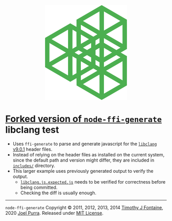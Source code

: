 <p align="center">
  <a href="https://github.com/node-ffi-packager"><img src="https://raw.githubusercontent.com/node-ffi-packager/resources/master/logotype/node-ffi-packager.svg?sanitize=true" alt="node-ffi-packager logotype, impossible cubes in green" width="256" border="0" /></a>
</p>

# [Forked version of `node-ffi-generate`](https://github.com/node-ffi-packager/node-ffi-generate) libclang test

- Uses `ffi-generate` to parse and generate javascript for the [`libclang` v9.0.1](https://releases.llvm.org/download.html#9.0.1) header files.
- Instead of relying on the header files as installed on the current system, since the default path and version might differ, they are included in [`includes/`](./includes/) directory.
- This larger example uses previously generated output to verify the output.
  - [`libclang.js.expected.js`](./libclang.js.expected.js) needs to be verified for correctness before being committed.
  - Checking the diff is usually enough.

---

`node-ffi-generate` Copyright &copy; 2011, 2012, 2013, 2014 [Timothy J Fontaine](https://github.com/tjfontaine), 2020 [Joel Purra](https://joelpurra.com/). Released under [MIT License](https://opensource.org/licenses/MIT).
